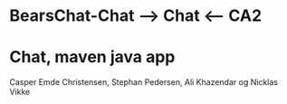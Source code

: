 # BearsChat-Chat --> Chat <-- CA2

# Chat, maven java app

Casper Emde Christensen, Stephan Pedersen, Ali Khazendar og Nicklas Vikke
